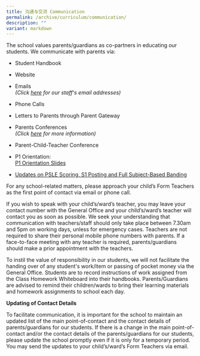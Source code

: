 ```yaml
---
title: 沟通与交流 Communication
permalink: /archive/curriculum/communication/
description: ""
variant: markdown
---
```

The school values parents/guardians as co-partners in educating our students. We communicate with parents via:

* Student Handbook
* Website
* Emails <br>*(Click [here](/about-rss/our-people) for our staff's email addresses)*
* Phone Calls
* Letters to Parents through Parent Gateway
* Parents Conferences <br>*(Click [here](/parents-conferences) for more information)*
* Parent-Child-Teacher Conference
* P1 Orientation: <br>
[P1 Orientation Slides](/files/P1_Orientation_Slides_2024__for_school_website_.pdf)

* [Updates on PSLE Scoring, S1 Posting and Full Subject-Based Banding](/files/psle%20and%20full%20sbb_website_final.pdf)


For any school-related matters, please approach your child’s Form Teachers as the first point of contact via email or phone call. 

If you wish to speak with your child’s/ward’s teacher, you may leave your contact number with the General Office and your child’s/ward’s teacher will contact you as soon as possible. We seek your understanding that communication with teachers/staff should only take place between 7.30am and 5pm on working days, unless for emergency cases. Teachers are not required to share their personal mobile phone numbers with parents. If a face-to-face meeting with any teacher is required, parents/guardians should make a prior appointment with the teachers.

To instil the value of responsibility in our students, we will not facilitate the handing over of any student's work/item or passing of pocket money via the General Office. Students are to record instructions of work assigned from the Class Homework Whiteboard into their handbooks. Parents/Guardians are advised to remind their children/wards to bring their learning materials and homework assignments to school each day.


**Updating of Contact Details**

To facilitate communication, it is important for the school to maintain an updated list of the main point-of-contact and the contact details of parents/guardians for our students. If there is a change in the main point-of-contact and/or the contact details of the parents/guardians for our students, please update the school promptly even if it is only for a temporary period. You may send the updates to your child’s/ward’s Form Teachers via email.